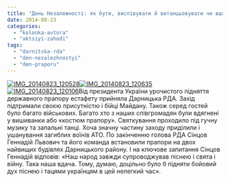 ```yaml
---
title: "День Незалежності: як бути, виспівувати й витанцьовувати чи вшановувати пам’ять загиблих?"
date: 2014-08-23
categories: 
  - "kolonka-avtora"
  - "aktsiyi-zahodi"
tags: 
  - "darnitska-rda"
  - "den-nezalezhnostyi"
  - "den-praporu"
---
```


[![IMG_20140823_120528](https://mpz.brovary.org/wp-content/uploads/2014/08/IMG_20140823_120528.jpg)](https://mpz.brovary.org/wp-content/uploads/2014/08/IMG_20140823_120528.jpg)[![IMG_20140823_120635](https://mpz.brovary.org/wp-content/uploads/2014/08/IMG_20140823_120635.jpg)](https://mpz.brovary.org/wp-content/uploads/2014/08/IMG_20140823_120635.jpg)[![IMG_20140823_120106](https://mpz.brovary.org/wp-content/uploads/2014/08/IMG_20140823_120106.jpg)](https://mpz.brovary.org/wp-content/uploads/2014/08/IMG_20140823_120106.jpg)Від президента України урочистого підняття державного прапору естафету прийняла Дарницька РДА. Захід підтримали своєю присутністю і бійці Майдану. Також серед гостей було багато військових. Багато хто з наших співгромадян були вдягнені у вишиванки або «костюм прапору». Святкування проходило під гучну музику та запальні танці. Хоча значну частину заходу приділили і ушанування загиблих воїнів АТО. По закінченню голова РДА Сінцов Геннадій Львович та його команда встановили прапори на двох найвищих будівлях Дарницького району. І на ключове запитання Сінцов Геннадій відповів: «Наш народ завжди супроводжував піснею і свята і війну. Така наша вдача. Тому, думаю, доцільно було б підняти бойовий дух піснею і тацями українцям в цей нелегкий час».
